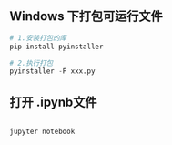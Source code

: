 ## Windows 下打包可运行文件

```python
# 1.安装打包的库
pip install pyinstaller

# 2.执行打包
pyinstaller -F xxx.py

```


## 打开 .ipynb文件

```python

jupyter notebook
```